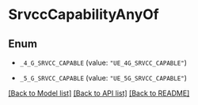 # SrvccCapabilityAnyOf

## Enum


* `_4_G_SRVCC_CAPABLE` (value: `"UE_4G_SRVCC_CAPABLE"`)

* `_5_G_SRVCC_CAPABLE` (value: `"UE_5G_SRVCC_CAPABLE"`)


[[Back to Model list]](../README.md#documentation-for-models) [[Back to API list]](../README.md#documentation-for-api-endpoints) [[Back to README]](../README.md)


